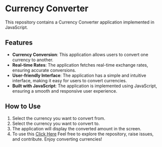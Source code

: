 # Currency Converter

This repository contains a Currency Converter application implemented in JavaScript.

## Features
- **Currency Conversion**: This application allows users to convert one currency to another.
- **Real-time Rates**: The application fetches real-time exchange rates, ensuring accurate conversions.
- **User-friendly Interface**: The application has a simple and intuitive interface, making it easy for users to convert currencies.
- **Built with JavaScript**: The application is implemented using JavaScript, ensuring a smooth and responsive user experience.

## How to Use
1. Select the currency you want to convert from.
2. Select the currency you want to convert to.
3. The application will display the converted amount in the screen.
4. To use this <a href="https://danielhashmi.github.io/Currency-Converter/">Click Here</a>
Feel free to explore the repository, raise issues, and contribute. Enjoy converting currencies!
